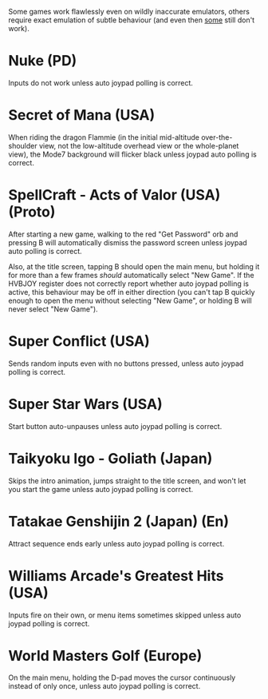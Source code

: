 Some games work flawlessly even on wildly inaccurate emulators,
others require exact emulation of subtle behaviour
(and even then [some](../../game-bugs/snes/) still don't work).

# Nuke (PD)

Inputs do not work unless auto joypad polling is correct.

# Secret of Mana (USA)

When riding the dragon Flammie
(in the initial mid-altitude over-the-shoulder view,
not the low-altitude overhead view
or the whole-planet view),
the Mode7 background will flicker black
unless joypad auto polling is correct.

# SpellCraft - Acts of Valor (USA) (Proto)

After starting a new game,
walking to the red "Get Password" orb and pressing B
will automatically dismiss the password screen
unless joypad auto polling is correct.

Also, at the title screen,
tapping B should open the main menu,
but holding it for more than a few frames
*should* automatically select "New Game".
If the HVBJOY register
does not correctly report whether auto joypad polling is active,
this behaviour may be off in either direction
(you can't tap B quickly enough to open the menu
without selecting "New Game",
or holding B will never select "New Game").

# Super Conflict (USA)

Sends random inputs even with no buttons pressed,
unless auto joypad polling is correct.

# Super Star Wars (USA)

Start button auto-unpauses
unless auto joypad polling is correct.

# Taikyoku Igo - Goliath (Japan)

Skips the intro animation,
jumps straight to the title screen,
and won't let you start the game
unless auto joypad polling is correct.

# Tatakae Genshijin 2 (Japan) (En)

Attract sequence ends early
unless auto joypad polling is correct.

# Williams Arcade's Greatest Hits (USA)

Inputs fire on their own,
or menu items sometimes skipped
unless auto joypad polling is correct.

# World Masters Golf (Europe)

On the main menu,
holding the D-pad moves the cursor continuously
instead of only once,
unless auto joypad polling is correct.
